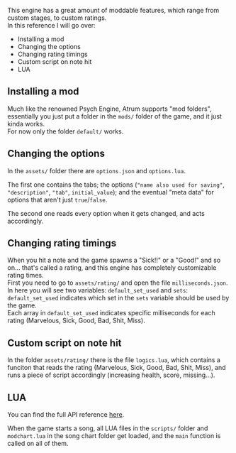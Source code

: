 This engine has a great amount of moddable features, which range from custom stages, to custom ratings.  
In this reference I will go over:
* Installing a mod
* Changing the options
* Changing rating timings
* Custom script on note hit
* LUA

## Installing a mod
Much like the renowned Psych Engine, Atrum supports "mod folders", essentially you just put a folder in the `mods/` folder of the game, and it just kinda works.  
For now only the folder `default/` works.

## Changing the options
In the `assets/` folder there are `options.json` and `options.lua`.

The first one contains the tabs; the options (`"name also used for saving"`, `"description"`, `"tab"`, `initial_value`); and the eventual "meta data" for options that aren't just `true`/`false`.

The second one reads every option when it gets changed, and acts accordingly.

## Changing rating timings
When you hit a note and the game spawns a "Sick!!" or a "Good!" and so on... that's called a rating, and this engine has completely customizable rating times.  
First you need to go to `assets/rating/` and open the file `milliseconds.json`.  
In here you will see two variables: `default_set_used` and `sets`: `default_set_used` indicates which set in the `sets` variable should be used by the game.  
Each array in `default_set_used` indicates specific milliseconds for each rating (Marvelous, Sick, Good, Bad, Shit, Miss).

## Custom script on note hit
In the folder `assets/rating/` there is the file `logics.lua`, which contains a funciton that reads the rating (Marvelous, Sick, Good, Bad, Shit, Miss), and runs a piece of script accordingly (increasing health, score, missing...).

## LUA
You can find the full API reference [here](https://github.com/indigoUan/indigoUan/blob/main/atrum%20api%20reference/Atrum%20Engine%20LUA%20API%20reference.md).

When the game starts a song, all LUA files in the `scripts/` folder and `modchart.lua` in the song chart folder get loaded, and the `main` function is called on all of them.
